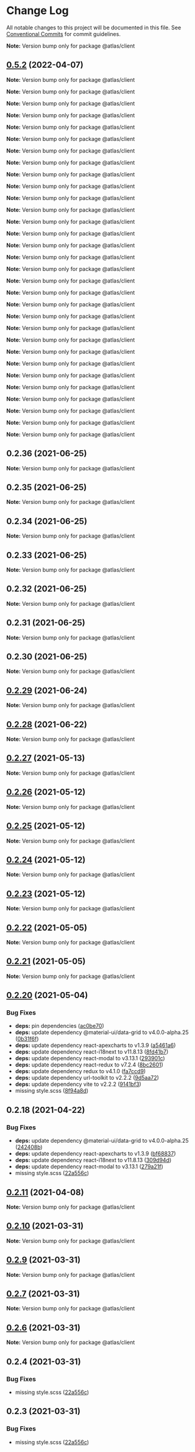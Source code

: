 # Change Log

All notable changes to this project will be documented in this file.
See [Conventional Commits](https://conventionalcommits.org) for commit guidelines.



**Note:** Version bump only for package @atlas/client





## [0.5.2](https://github.com/AtlasFoundation/Atlas/compare/v0.5.1...v0.5.2) (2022-04-07)

**Note:** Version bump only for package @atlas/client







**Note:** Version bump only for package @atlas/client







**Note:** Version bump only for package @atlas/client







**Note:** Version bump only for package @atlas/client







**Note:** Version bump only for package @atlas/client







**Note:** Version bump only for package @atlas/client







**Note:** Version bump only for package @atlas/client







**Note:** Version bump only for package @atlas/client







**Note:** Version bump only for package @atlas/client







**Note:** Version bump only for package @atlas/client







**Note:** Version bump only for package @atlas/client







**Note:** Version bump only for package @atlas/client







**Note:** Version bump only for package @atlas/client







**Note:** Version bump only for package @atlas/client







**Note:** Version bump only for package @atlas/client







**Note:** Version bump only for package @atlas/client







**Note:** Version bump only for package @atlas/client







**Note:** Version bump only for package @atlas/client







**Note:** Version bump only for package @atlas/client







**Note:** Version bump only for package @atlas/client







**Note:** Version bump only for package @atlas/client







**Note:** Version bump only for package @atlas/client







**Note:** Version bump only for package @atlas/client







**Note:** Version bump only for package @atlas/client







**Note:** Version bump only for package @atlas/client







**Note:** Version bump only for package @atlas/client







**Note:** Version bump only for package @atlas/client







**Note:** Version bump only for package @atlas/client







**Note:** Version bump only for package @atlas/client







**Note:** Version bump only for package @atlas/client







**Note:** Version bump only for package @atlas/client





## 0.2.36 (2021-06-25)

**Note:** Version bump only for package @atlas/client





## 0.2.35 (2021-06-25)

**Note:** Version bump only for package @atlas/client





## 0.2.34 (2021-06-25)

**Note:** Version bump only for package @atlas/client





## 0.2.33 (2021-06-25)

**Note:** Version bump only for package @atlas/client





## 0.2.32 (2021-06-25)

**Note:** Version bump only for package @atlas/client





## 0.2.31 (2021-06-25)

**Note:** Version bump only for package @atlas/client





## 0.2.30 (2021-06-25)

**Note:** Version bump only for package @atlas/client





## [0.2.29](https://github.com/AtlasFoundation/Atlas/compare/v0.2.28...v0.2.29) (2021-06-24)

**Note:** Version bump only for package @atlas/client





## [0.2.28](https://github.com/AtlasFoundation/Atlas/compare/v0.2.27...v0.2.28) (2021-06-22)

**Note:** Version bump only for package @atlas/client





## [0.2.27](https://github.com/AtlasFoundation/Atlas/compare/v0.2.26...v0.2.27) (2021-05-13)

**Note:** Version bump only for package @atlas/client





## [0.2.26](https://github.com/AtlasFoundation/Atlas/compare/v0.2.24...v0.2.26) (2021-05-12)

**Note:** Version bump only for package @atlas/client





## [0.2.25](https://github.com/AtlasFoundation/Atlas/compare/v0.2.24...v0.2.25) (2021-05-12)

**Note:** Version bump only for package @atlas/client





## [0.2.24](https://github.com/AtlasFoundation/Atlas/compare/v0.2.23...v0.2.24) (2021-05-12)

**Note:** Version bump only for package @atlas/client





## [0.2.23](https://github.com/AtlasFoundation/Atlas/compare/v0.2.22...v0.2.23) (2021-05-12)

**Note:** Version bump only for package @atlas/client





## [0.2.22](https://github.com/AtlasFoundation/Atlas/compare/v0.2.21...v0.2.22) (2021-05-05)

**Note:** Version bump only for package @atlas/client





## [0.2.21](https://github.com/atlas/atlas/compare/v0.2.20...v0.2.21) (2021-05-05)

**Note:** Version bump only for package @atlas/client





## [0.2.20](https://github.com/atlas/atlas/compare/v0.2.18...v0.2.20) (2021-05-04)


### Bug Fixes

* **deps:** pin dependencies ([ac0be70](https://github.com/atlas/atlas/commit/ac0be70b9194c3809e74ba8875529c091d084014))
* **deps:** update dependency @material-ui/data-grid to v4.0.0-alpha.25 ([0b31f6f](https://github.com/atlas/atlas/commit/0b31f6f31de9dfe90c9b384e5aad1126bd483b40))
* **deps:** update dependency react-apexcharts to v1.3.9 ([a5461a6](https://github.com/atlas/atlas/commit/a5461a66b727f8d5cbf9480ad1142dd56642433e))
* **deps:** update dependency react-i18next to v11.8.13 ([8fd41b7](https://github.com/atlas/atlas/commit/8fd41b7bb47a07fadc9558cab7dea60d1d2031f9))
* **deps:** update dependency react-modal to v3.13.1 ([293901c](https://github.com/atlas/atlas/commit/293901c94afa9dc883d17ffd22e9b3577dab88d6))
* **deps:** update dependency react-redux to v7.2.4 ([8bc2601](https://github.com/atlas/atlas/commit/8bc26013abb25ce0c07a96006d7d03d9e4d84665))
* **deps:** update dependency redux to v4.1.0 ([fa7ccd9](https://github.com/atlas/atlas/commit/fa7ccd9e2fce1df39a8537c2ba93f5e0d77834b1))
* **deps:** update dependency url-toolkit to v2.2.2 ([9d5aa72](https://github.com/atlas/atlas/commit/9d5aa72ab4ad254eb60d08822a90c7dd22a9a5fd))
* **deps:** update dependency vite to v2.2.2 ([9141bf3](https://github.com/atlas/atlas/commit/9141bf38bfc5ae48ae5489916a6485baeb6194cb))
* missing style.scss ([8f94a8d](https://github.com/atlas/atlas/commit/8f94a8d1c55f619ab9c339aa25205b719598ef0f))





## 0.2.18 (2021-04-22)


### Bug Fixes

* **deps:** update dependency @material-ui/data-grid to v4.0.0-alpha.25 ([242408b](https://github.com/AtlasFoundation/Atlas/commit/242408ba69153b303b233810c1d47b22251097b5))
* **deps:** update dependency react-apexcharts to v1.3.9 ([bf68837](https://github.com/AtlasFoundation/Atlas/commit/bf688372b3b78a0234d6b805d700f7f888ff07e9))
* **deps:** update dependency react-i18next to v11.8.13 ([309d94d](https://github.com/AtlasFoundation/Atlas/commit/309d94dc136028d50ac5f01efba62c61e5735e41))
* **deps:** update dependency react-modal to v3.13.1 ([279a21f](https://github.com/AtlasFoundation/Atlas/commit/279a21ff38bb067b634ff811ef0faf2197850800))
* missing style.scss ([22a556c](https://github.com/AtlasFoundation/Atlas/commit/22a556c1c92e1936e51dd8b116afbc9c03416f83))





## [0.2.11](https://github.com/AtlasFoundation/Atlas/compare/v0.2.10...v0.2.11) (2021-04-08)

**Note:** Version bump only for package @atlas/client





## [0.2.10](https://github.com/AtlasFoundation/Atlas/compare/v0.2.9...v0.2.10) (2021-03-31)

**Note:** Version bump only for package @atlas/client





## [0.2.9](https://github.com/AtlasFoundation/Atlas/compare/v0.2.8...v0.2.9) (2021-03-31)

**Note:** Version bump only for package @atlas/client





## [0.2.7](https://github.com/AtlasFoundation/Atlas/compare/v0.2.6...v0.2.7) (2021-03-31)

**Note:** Version bump only for package @atlas/client





## [0.2.6](https://github.com/AtlasFoundation/Atlas/compare/v0.2.5...v0.2.6) (2021-03-31)

**Note:** Version bump only for package @atlas/client





## 0.2.4 (2021-03-31)


### Bug Fixes

* missing style.scss ([22a556c](https://github.com/AtlasFoundation/Atlas/commit/22a556c1c92e1936e51dd8b116afbc9c03416f83))





## 0.2.3 (2021-03-31)


### Bug Fixes

* missing style.scss ([22a556c](https://github.com/AtlasFoundation/Atlas/commit/22a556c1c92e1936e51dd8b116afbc9c03416f83))
